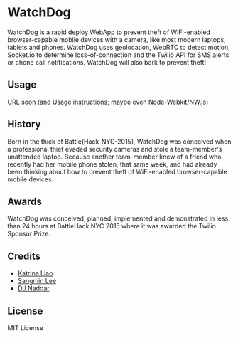 # WatchDog
WatchDog is a rapid deploy WebApp to prevent theft of WiFi-enabled browser-capable mobile devices with a camera, like most modern laptops, tablets and phones. WatchDog uses geolocation, WebRTC to detect motion, Socket.io to determine loss-of-connection and the Twilio API for SMS alerts or phone call notifications. WatchDog will also bark to prevent theft!
## Usage
URL soon (and Usage instructions; maybe even Node-Webkit/NW.js)
## History
Born in the thick of Battle(Hack-NYC-2015), WatchDog was conceived when a professional thief evaded security cameras and stole a team-member's unattended laptop. Because another team-member knew of a friend who recently had her mobile phone stolen, that same week, and had already been thinking about how to prevent theft of WiFi-enabled browser-capable mobile devices.
## Awards
WatchDog was conceived, planned, implemented and demonstrated in less than 24 hours at BattleHack NYC 2015 where it was awarded the Twilio Sponsor Prize.
## Credits
- [Katrina Liao](https://www.linkedin.com/profile/view?id=AAEAAAHi1PYB3LcxwxVp2gZxDg7QpYjP5fz3g74&authType=name&authToken=3eN8&trk=prof-proj-cc-name) 
- [Sangmin Lee](https://www.linkedin.com/in/smlee23) 
- [DJ Nadgar](https://www.linkedin.com/in/djnadgar) 

## License
MIT License
